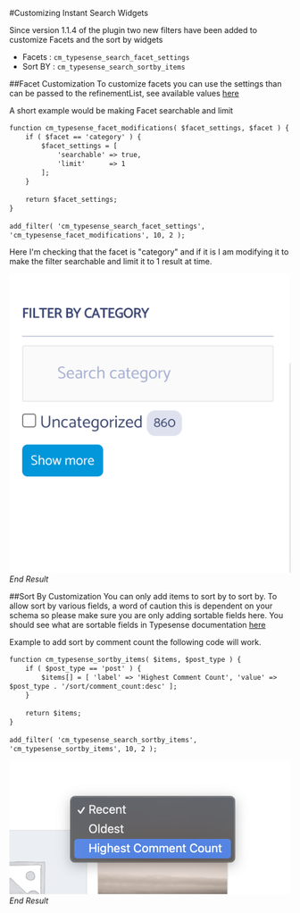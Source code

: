 #Customizing Instant Search Widgets

Since version 1.1.4 of the plugin two new filters have been added to customize Facets and the sort by widgets

- Facets  : ```cm_typesense_search_facet_settings``` 
- Sort BY : ```cm_typesense_search_sortby_items```

##Facet Customization
To customize facets you can use the settings than can be passed to the refinementList, see available values [here](https://www.algolia.com/doc/api-reference/widgets/refinement-list/js/)

A short example would be making Facet searchable and limit

```
function cm_typesense_facet_modifications( $facet_settings, $facet ) {
	if ( $facet == 'category' ) {
		$facet_settings = [
			'searchable' => true,
			'limit'      => 1
		];
	}

	return $facet_settings;
}

add_filter( 'cm_typesense_search_facet_settings', 'cm_typesense_facet_modifications', 10, 2 );
```
Here I'm checking that the facet is "category" and if it is I am modifying it to make the filter searchable and limit it to 1 result at time.

![Facet Customization](img/customizing-widgets/facet-customization.png)
*End Result*

##Sort By Customization
You can only add items to sort by to sort by. To allow sort by various fields, a word of caution this is dependent on your schema so please make sure you are only adding sortable fields here. You should see what are sortable fields in Typesense documentation [here](https://typesense.org/docs/0.22.1/api/documents.html#arguments) 

Example to add sort by comment count the following code will work.

```
function cm_typesense_sortby_items( $items, $post_type ) {
    if ( $post_type == 'post' ) {
        $items[] = [ 'label' => 'Highest Comment Count', 'value' => $post_type . '/sort/comment_count:desc' ];
    }

	return $items;
}

add_filter( 'cm_typesense_search_sortby_items', 'cm_typesense_sortby_items', 10, 2 );
```


![Sort by Comment Count Added](img/customizing-widgets/sortby-customization.png)
*End Result*